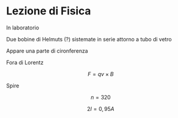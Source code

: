 # Lezione di Fisica

In laboratorio

Due bobine di Helmuts (?) sistemate in serie attorno a tubo di vetro

Appare una parte di cironferenza

Fora di Lorentz 

$$
F=qv\times B
$$

Spire

$$
n = 320
$$


$$
2I=0,95A
$$

$$
$$
<!--stackedit_data:
eyJoaXN0b3J5IjpbMTA4OTUyOTkwOCwxNzYzMzg5NDldfQ==
-->
